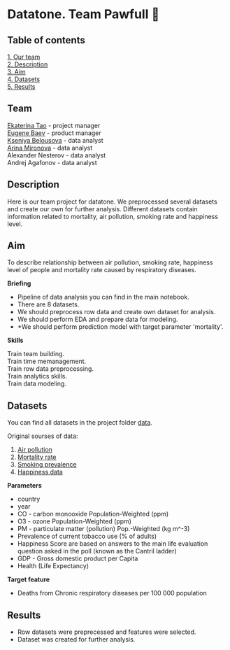 # Datatone. Team Pawfull 🐾

## Table of contents 
[1. Our team](https://github.com/ekaterinatao/datatone_Pawfull#team)   
[2. Description](https://github.com/ekaterinatao/datatone_Pawfull#description)   
[3. Aim](https://github.com/ekaterinatao/datatone_Pawfull#aim)  
[4. Datasets](https://github.com/ekaterinatao/datatone_Pawfull#datasets)  
[5. Results](https://github.com/ekaterinatao/datatone_Pawfull#results)  

## Team
[Ekaterina Tao](https://github.com/ekaterinatao) - project manager  
[Eugene Baev](https://github.com/EugeneBaev-dsu4) - product manager  
[Kseniya Belousova](https://github.com/Kseniyabel) - data analyst  
[Arina Mironova](https://github.com/Nenneke2999) - data analyst  
Alexander Nesterov - data analyst  
Andrej Agafonov - data analyst   

## Description
Here is our team project for datatone. We preprocessed several datasets and create our own for further analysis. Different datasets contain information related to mortality, air pollution, smoking rate and happiness level.   

## Aim
To describe relationship between air pollution, smoking rate, happiness level of people and mortality rate caused by respiratory diseases.   

**Briefing**  
- Pipeline of data analysis you can find in the main notebook.  
- There are 8 datasets.
- We should preprocess row data and create own dataset for analysis.
- We should perform EDA and prepare data for modeling.
- *We should perform prediction model with target parameter 'mortality'.  

**Skills**  
  
Train team building.    
Train time memanagement.   
Train row data preprocessing.  
Train analytics skills.   
Train data modeling.      

## Datasets
You can find all datasets in the project folder [data](https://github.com/ekaterinatao/datatone_Pawfull/tree/master/data).  
  
Original sourses of data:  
1. [Air pollution](https://sedac.ciesin.columbia.edu/data/set/aqdh-country-trends-major-air-pollutants-2003-2018)  
2. [Mortality rate](https://ourworldindata.org/grapher/respiratory-disease-death-rate)  
3. [Smoking prevalence](https://ourworldindata.org/smoking)  
4. [Happiness data](https://www.kaggle.com/datasets/unsdsn/world-happiness)  

**Parameters**
- country  
- year  
- CO - carbon monooxide Population-Weighted (ppm)  
- O3 - ozone Population-Weighted (ppm)  
- PM - particulate matter (pollution) Pop.-Weighted (kg m^-3)  
- Prevalence of current tobacco use (% of adults)  
- Happiness Score are based on answers to the main life evaluation question asked in the poll (known as the Cantril ladder)  
- GDP - Gross domestic product per Capita  
- Health (Life Expectancy)  

**Target feature**
- Deaths from Chronic respiratory diseases per 100 000 population  

## Results
- Row datasets were preprecessed and features were selected.  
- Dataset was created for further analysis.  